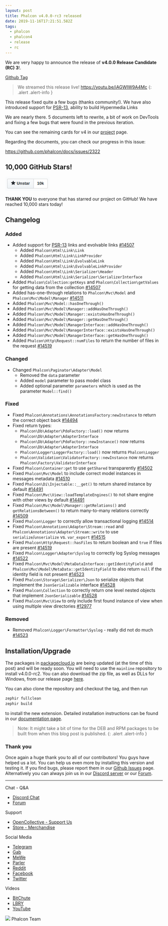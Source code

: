 ```yaml
---
layout: post
title: Phalcon v4.0.0-rc3 released
date: 2019-11-16T17:21:51.582Z
tags:
  - phalcon
  - phalcon4
  - release
  - rc
---
```

We are very happy to announce the release of **v4.0.0 Release Candidate (RC) 3**!. 

<!--more-->

[Github Tag](https://github.com/phalcon/cphalcon/releases/tag/v4.0.0-rc.3)

> We streamed this release live! <https://youtu.be/iAGWIW9A4Mc>
> {: .alert .alert-info }

This release fixed quite a few bugs (thanks community!). We have also introduced support for [PSR-13](https://www.php-fig.org/psr/psr-13), ability to build Hypermedia Links

We are nearly there. 5 documents left to rewrite, a bit of work on DevTools and fixing a few bugs that were found in the previous iteration.

You can see the remaining cards for v4 in our [project](https://github.com/phalcon/cphalcon/projects/3) page. 

Regarding the documents, you can check our progress in this issue:

<https://github.com/phalcon/docs/issues/2322>

## 10,000 GitHub Stars!

![](/assets/files/stars.png)

**THANK YOU** to everyone that has starred our project on GitHub! We have reached 10,000 stars today!

## Changelog

### Added

* Added support for [PSR-13](https://www.php-fig.org/psr/psr-13/) links and evolvable links [\#14507](https://github.com/phalcon/cphalcon/issues/14507)
  * Added `Phalcon\Html\Link\Link`
  * Added `Phalcon\Html\Link\LinkProvider`
  * Added `Phalcon\Html\Link\EvolvableLink`
  * Added `Phalcon\Html\Link\EvolvableLinkProvider`
  * Added `Phalcon\Html\Link\Serializer\Header`
  * Added `Phalcon\Html\Link\Serializer\SerializerInterface`
* Added `Phalcon\Collection:getKeys` and `Phalcon\Collection\getValues` for getting data from the collection [\#14507](https://github.com/phalcon/cphalcon/issues/14507)
* Added has-one-through relations to `Phalcon\Mvc\Model` and `Phalcon\Mvc\Model\Manager` [\#14511](https://github.com/phalcon/cphalcon/pull/14511)
* Added `Phalcon\Mvc\Model::hasOneThrough()`
* Added `Phalcon\Mvc\Model\Manager::addHasOneThrough()`
* Added `Phalcon\Mvc\Model\Manager::existsHasOneThrough()`
* Added `Phalcon\Mvc\Model\Manager::getHasOneThrough()`
* Added `Phalcon\Mvc\Model\ManagerInterface::addHasOneThrough()`
* Added `Phalcon\Mvc\Model\ManagerInterface::existsHasOneThrough()`
* Added `Phalcon\Mvc\Model\ManagerInterface::getHasOneThrough()`
* Added `Phalcon\Http\Request::numFiles` to return the number of files in the request [\#14519](https://github.com/phalcon/cphalcon/issues/14519)

### Changed

* Changed `Phalcon\Paginator\Adapter\Model`
  * Removed the `data` parameter
  * Added `model` parameter to pass model class
  * Added optional parameter `parameters` which is used as the parameter `Model::find()`

### Fixed

* Fixed `Phalcon\Annotations\AnnotationsFactory:newInstance` to return the correct object back [\#14494](https://github.com/phalcon/cphalcon/pull/14494)
* Fixed return types:
  * `Phalcon\Db\Adapter\PdoFactory::load()` now returns `Phalcon\Db\Adapter\AdapterInterface`
  * `Phalcon\Db\Adapter\PdoFactory::newInstance()` now returns `Phalcon\Db\Adapter\AdapterInterface`
  * `Phalcon\Logger\LoggerFactory::load()` now returns `Phalcon\Logger`
  * `Phalcon\Validation\ValidatorFactory::newInstance` now returns `Phalcon\Factory\ValidatorInterface`
* Fixed `Phalcon\Container:get` to use `getShared` transparently [\#14502](https://github.com/phalcon/cphalcon/pull/14502)
* Fixed `Phalcon\Mvc\Model` to include correct model instances in messages metadata [\#14510](https://github.com/phalcon/cphalcon/pull/14502)
* Fixed `Phalcon\Di\Injectable::__get()` to return shared instance by default [\#14491](https://github.com/phalcon/cphalcon/issues/14491)
* Fixed `Phalcon\Mvc\View::loadTemplateEngines()` to not share engine with other views by default [\#14491](https://github.com/phalcon/cphalcon/issues/14491)
* Fixed `Phalcon\Mvc\Model\Manager::getRelations()` and `getRelationsBetween()` to return many-to-many relations correctly [\#14509](https://github.com/phalcon/cphalcon/pull/14509)
* Fixed `Phalcon\Logger` to correctly allow transactional logging [\#14514](https://github.com/phalcon/cphalcon/issues/14514)
* Fixed `Phalcon\Annotations\Adapter\Stream::read` and `Phalcon\Annotations\Adapter\Stream::write` to use `serialize`/`unserialize` vs. `var_export` [\#14515](https://github.com/phalcon/cphalcon/issues/14515)
* Fixed `Phalcon\Http\Request::hasFiles` to return boolean and `true` if files are present [\#14519](https://github.com/phalcon/cphalcon/issues/14519)
* Fixed `Phalcon\Logger\Adapter\Syslog` to correctly log Syslog messages [\#14522](https://github.com/phalcon/cphalcon/issues/14522)
* Fixed `Phalcon\Mvc\Model\MetaDataInterface::getIdentityField` and `Phalcon\Mvc\Model\MetaData::getIdentityField` to also return `null` if the identity field is not present [\#14523](https://github.com/phalcon/cphalcon/issues/14523) 
* Fixed `Phalcon\Storage\Serializer\Json` to serialize objects that implement the `JsonSerializable` interface [\#14528](https://github.com/phalcon/cphalcon/issues/14528) 
* Fixed `Phalcon\Collection` to correctly return one level nested objects that implement `JsonSerializable` [\#14528](https://github.com/phalcon/cphalcon/issues/14528)
* Fixed `Phalcon\Mvc\View` to only include first found instance of view when using multiple view directories [\#12977](https://github.com/phalcon/cphalcon/issues/12977)

### Removed

* Removed `Phalcon\Logger\Formatter\Syslog` - really did not do much [\#14523](https://github.com/phalcon/cphalcon/issues/14523)

## Installation/Upgrade

The packages in [packagecloud.io](https://packagecloud.io/phalcon) are being updated (at the time of this post) and will be ready soon. You will need to use the `mainline` repository to install v4.0.0-rc2. You can also download the zip file, as well as DLLs for Windows, from our release page [here](https://github.com/phalcon/cphalcon/releases/tag/v4.0.0-rc.2).

You can also clone the repository and checkout the tag, and then run

```bash
zephir fullclean
zephir build
```

to install the new extension. Detailed installation instructions can be found in our [documentation page](https://docs.phalcon.io/4.0/en/installation).

> Note: It might take a bit of time for the DEB and RPM packages to be built from when this blog post is published.
> {: .alert .alert-info }

### Thank you

Once again a huge thank you to all of our contributors! You guys have helped us a lot. You can help us even more by installing this version and testing it. If you find bugs, please report them in our [Github Issues](https://github.com/phalcon/cphalcon/issues) page. Alternatively you can always join us in our [Discord server](https://phalcon.io/discord) or our [Forum](https://phalcon.io/forum).

<hr>

Chat - Q&A

* [Discord Chat](https://phalcon.io/discord)
* [Forum](https://phalcon.link/forum)

Support

* [OpenCollective - Support Us](https://phalcon.io/fund)
* [Store - Merchandise](https://phalcon.io/store)

Social Media

* [Telegram](https://phalcon.io/telegram)
* [Gab](https://phalcon.io/gab)
* [MeWe](https://phalcon.io/mewe)
* [Parler](https://phalcon.io/parler)
* [Reddit](https://phalcon.io/reddit)
* [Facebook](https://phalcon.io/fb)
* [Twitter](https://phalcon.io/t)

Videos

* [BitChute](https://phalcon.io/bitchute)
* [LBRY](https://phalcon.io/lbry)
* [YouTube](https://phalcon.io/youtube)

![](https://assets.phalcon.io/phalcon/images/emoji/heart.png) Phalcon Team
